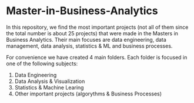 # Master-in-Business-Analytics
In this repository, we find the most important projects (not all of them since the total number is about 25 projects) that were made in the Masters in Business Analytics. Their main focuses are data engineering, data management, data analysis, statistics & ML and business processes.

For convenience we have created 4 main folders. Each folder is focused in one of the following subjects:
1. Data Engineering
2. Data Analysis & Visualization
3. Statistics & Machine Learing
4. Other important projects (algorythms & Business Processes)
